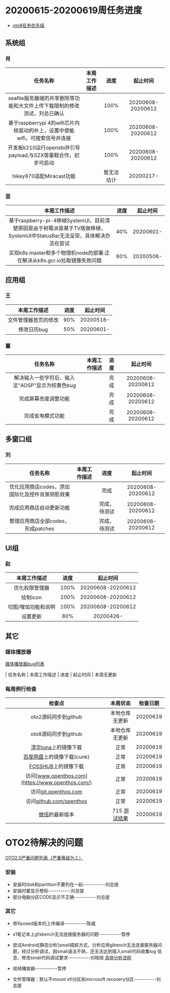 # 20200615-20200619周任务进度
- [oto8任务优先级](https://github.com/openthos/app-testing-results/blob/master/%E5%8A%9F%E8%83%BD%E6%B5%8B%E8%AF%95%E7%9B%B8%E5%85%B3/oto8%E4%BB%BB%E5%8A%A1%E4%BC%98%E5%85%88%E7%BA%A7%E5%88%97%E8%A1%A8.md)

## 系统组
### 肖

|                     任务名称                      |                   本周工作描述                   |      进度      |  起止时间  |
| :-----------------------------------------------: | :----------------------------------------------: | :------------: | :--------: |
| seafile服务器端的共享删除等功能和大文件上传下载限制的修改测试，刘总已确认 |  | 100%	| 20200608-20200612 |
| 基于raspberrypi 4的wifi芯片内核驱动的补上，设置中使能wifi，可搜索信号并连接 |  | 100%	| 20200608-20200612 |
| 开发板k210运行opensbi并引导payload,与SZX等童鞋合作，初步可启动 |  | 100%	| 20200608-20200612 |
| hikey970适配Miracast功能 |  | 暂无法估计	| 20200217- |

### 苗

|                    本周工作描述                    | 进度 |     起止时间      |
| :------------------------------------------------: | :--: | :---------------: |
| 基于raspberry-pi-4移植SystemUI，目前清楚原因是由于树莓派是基于TV版做移植，SystemUI中StatusBar无法呈现，具体解决办法在尝试 | 40% | 20200601- |
| 实现k8s master和多个物理机node的部署:正在解决从k8s.gcr.io拉取镜像失败问题 | 60% | 20200506- |

## 应用组

### 王

|     本周工作描述     | 进度 | 起止时间  |
| :------------------: | :--: | :-------: |
| 文件管理器首页的修改 | 90%  | 20200518- |
|     修改日历bug      | 50%  | 20200601- |

### 董

|                           任务名称                           | 本周工作描述 | 进度 |     起止时间      |
| :----------------------------------------------------------: | :----------: | :--: | :---------------: |
|解决输入一些字符后，输入法"AOSP"显示为棕黄色bug |              | 完成 | 20200608-20200612|
|完成屏幕亮度调整功能|              | 完成 | 20200608-20200612|
|完成省电模式功能 |              | 完成 | 20200608-20200612|

## 多窗口组

### 刘

|                           任务名称                           | 本周工作描述 | 进度 |     起止时间      |
| :----------------------------------------------------------: | :----------: | :--: | :---------------: |
|优化应用商店codes，添加国际化及控件背景阴影效果|              | 完成 | 20200608-20200612|
|完成应用商店自动更新功能 |              | 完成，待测试 | 20200608-20200612|
|整理应用商店全部codes，形成patches|              | 完成，待测试 | 20200608-20200612|

## UI组

### 赵

|    本周工作描述    | 进度 |     起止时间      |
| :------------: | :--: | :---------------: |
| 优化权限管理器 | 100% | 20200608-20200612 |
| 绘制icon | 100% | 20200608-20200612 |
| 切图/增加功能和说明 | 100% | 20200608-20200612 |
| 设置更新 | 80% | 20200426- |

## 其它

### 媒体播放器

[媒体播放器bug列表](https://github.com/openthos/app-testing-results/blob/master/%E5%85%B6%E5%AE%83%E5%BA%94%E7%94%A8/oto%E5%AA%92%E4%BD%93%E6%92%AD%E6%94%BE%E5%99%A8.md)

|          任务名称          | 本周工作描述 | 进度 |  起止时间  |
本周无更新

### 每周例行检查

|         检查点          |                           本周状态                           | 检查日期 |
| :---------------------: | :----------------------------------------------------------: | :------: |
|  oto2源码同步到github   |                 本地仓库无更新                 | 20200619 |
|  oto8源码同步到github   |                 本地仓库无更新                 | 20200619 |
|  [清华tuna](https://mirrors.tuna.tsinghua.edu.cn/openthos/Release/8.1/unstable/)上的镜像下载  |                             正常                             |20200619 |
|  [百度网盘](https://pan.baidu.com/s/1IAlhGoAs34XLTNWKzopPew)上的镜像下载(cunk)  |                             正常                             | 20200619 |
|   [FOSSHUB](https://www.fosshub.com/OPENTHOS.html)上的镜像下载   |                             正常                             | 20200619 |
|  访问[www.openthos.com](https://www.openthos.com/)  |                             正常                             | 20200619 |
| 访问[git.openthos.com](https://git.openthos.com/) |                             正常                             | 20200619 |
| 访问[github.com/openthos](https://github.com/openthos) |                             正常                             | 20200619 |
| [微信](https://weixin.qq.com/)的最新版本 | 715 [测试结果](https://github.com/openthos/app-testing-results/blob/master/%E5%85%B6%E5%AE%83%E5%BA%94%E7%94%A8/%E5%BE%AE%E4%BF%A1%E9%97%AE%E9%A2%98.md) | 20200619 |



# OTO2待解决的问题
[OTO2.0严重问题列表（严重等级为１）](https://github.com/openthos/app-testing-results/blob/master/%E5%8A%9F%E8%83%BD%E6%B5%8B%E8%AF%95%E7%9B%B8%E5%85%B3/OTO2.0%E4%B8%A5%E9%87%8D%E9%97%AE%E9%A2%98%E5%88%97%E8%A1%A8.md)

### 安装

- 安装时disk和partition不要列在一起-----------刘总提
- 安装时要显示卷标-----------刘总提
- 部分电脑分区CODE显示不正确-----------刘总提

### 其它

- 带Xposed版本的上传编译-----------陈威

- s1笔记本上gfxbench无法连接服务器的问题-----------暂停

- 尝试Android[静态分析]smali插桩方式，分析应用glbench无法连接服务器问题，经过分析调试，因smali语法不熟，还无法达到插入smali代码收集log 信息、修改smali代码调试要求-----------刘晓旭 [具体分析流程](https://github.com/openthos/multiwin-analysis/blob/master/multiwindow/liuxx/Android%20smali%22%E6%8F%92%E6%A1%A9%22%E8%B0%83%E8%AF%95apk.md)
- 视频播放器-----------暂停
- 文件管理器：默认不mount efi分区和microsoft recovery分区-----------刘总提
